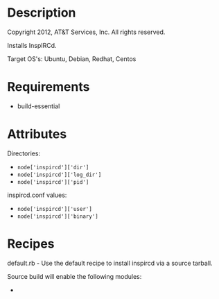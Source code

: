 Description
===========

Copyright 2012, AT&T Services, Inc.
All rights reserved.

Installs InspIRCd.

Target OS's: Ubuntu, Debian, Redhat, Centos

Requirements
============

* build-essential

Attributes
==========

Directories: 

* `node['inspircd']['dir']`
* `node['inspircd']['log_dir']`
* `node['inspircd']['pid']`

inspircd.conf values:

* `node['inspircd']['user']`
* `node['inspircd']['binary']`

Recipes
=======

default.rb - Use the default recipe to install inspircd via a source tarball.

Source build will enable the following modules:

* 
